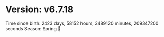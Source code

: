 # Version: v6.7.18
Time since birth: 2423 days, 58152 hours, 3489120 minutes, 209347200 seconds
Season: Spring 🌸
